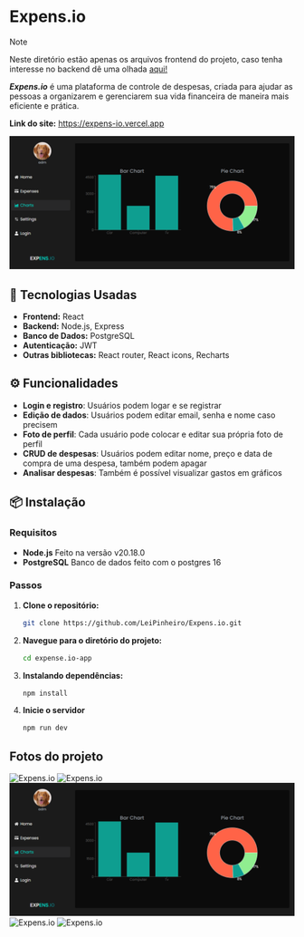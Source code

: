 # Expens.io
> [!NOTE]
> Neste diretório estão apenas os arquivos frontend do projeto, caso tenha interesse no backend dê uma olhada [aqui!](https://github.com/LeiPinheiro/Expens.io-API)

***Expens.io*** é uma plataforma de controle de despesas, criada para ajudar as pessoas a organizarem e gerenciarem sua vida financeira de maneira mais eficiente e prática. 

**Link do site:** https://expens-io.vercel.app


![Expens.io](./src/assets/expens.io_images/expens.io_charts.png)


## 🚀 Tecnologias Usadas
* **Frontend:** React
* **Backend:** Node.js, Express
* **Banco de Dados:** PostgreSQL
* **Autenticação:** JWT
* **Outras bibliotecas:** React router, React icons, Recharts

## ⚙️ Funcionalidades
* **Login e registro**: Usuários podem logar e se registrar
* **Edição de dados**: Usuários podem editar email, senha e nome caso precisem
* **Foto de perfil**: Cada usuário pode colocar e editar sua própria foto de perfil
* **CRUD de despesas**: Usuários podem editar nome, preço e data de compra de uma despesa, também podem apagar
* **Analisar despesas**: Também é possível visualizar gastos em gráficos

## 📦 Instalação

### Requisitos

- **Node.js** Feito na versão v20.18.0
- **PostgreSQL** Banco de dados feito com o postgres 16

### Passos

1. **Clone o repositório:**

   ```bash
   git clone https://github.com/LeiPinheiro/Expens.io.git
3. **Navegue para o diretório do projeto:**

    ```bash
   cd expense.io-app
5. **Instalando dependências:**

   ```bash
   npm install

6. **Inicie o servidor**

   ```bash
   npm run dev

## Fotos do projeto
![Expens.io](./src/assets/expens.io_images/expens.io_home.png)
![Expens.io](./src/assets/expens.io_images/expens.io_expenses.png)
![Expens.io](./src/assets/expens.io_images/expens.io_charts.png)
![Expens.io](./src/assets/expens.io_images/expens.io_settings.png)
![Expens.io](./src/assets/expens.io_images/expens.io_login.png)
